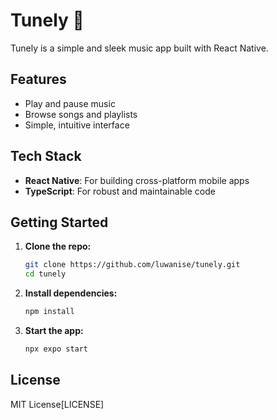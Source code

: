 # Tunely 🎵

Tunely is a simple and sleek music app built with React Native.

## Features
- Play and pause music
- Browse songs and playlists
- Simple, intuitive interface

## Tech Stack
- **React Native**: For building cross-platform mobile apps
- **TypeScript**: For robust and maintainable code

## Getting Started

1. **Clone the repo:**
   ```bash
   git clone https://github.com/luwanise/tunely.git
   cd tunely
   ```

2. **Install dependencies:**
   ```bash
   npm install
   ```

3. **Start the app:**
   ```bash
   npx expo start
   ```

## License
MIT License[LICENSE]